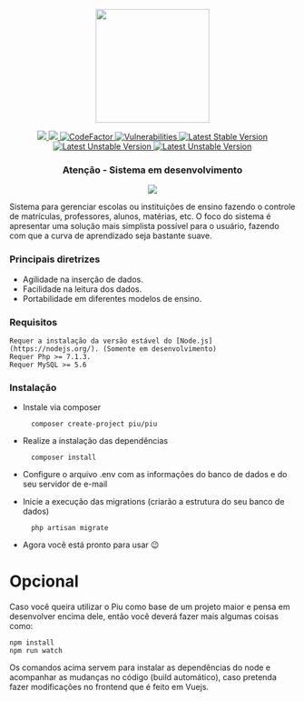 <p align="center">
  <img src="https://github.com/JJS4ntos/Piu/blob/master/piu.svg" height="200"/>
</p>
<p align="center">
    <a href="https://codeclimate.com/github/JJS4ntos/SchoolManager/maintainability">
        <img src="https://api.codeclimate.com/v1/badges/d5755aea0800cbdf5c96/maintainability" />
    </a>
    <a href="https://travis-ci.org/JJS4ntos/Piu">
        <img src="https://travis-ci.org/JJS4ntos/Piu.svg?branch=master">
    </a>
    <a href="https://www.codefactor.io/repository/github/jjs4ntos/piu">
        <img src="https://www.codefactor.io/repository/github/jjs4ntos/piu/badge" alt="CodeFactor" />
    </a> 
    <a href="https://snyk.io/test/github/JJS4ntos/Piu/badge.svg?targetFile=package.json">
        <img src="https://snyk.io/test/github/JJS4ntos/Piu/badge.svg?targetFile=package.json" alt="Vulnerabilities" />
    </a>
    <a href="https://packagist.org/packages/piu/piu">
        <img src="https://poser.pugx.org/piu/piu/version" alt="Latest Stable Version">
    </a>
    <a href="https://packagist.org/packages/piu/piu">
        <img src="https://poser.pugx.org/piu/piu/v/unstable" alt="Latest Unstable Version">
    </a>
    <a href="https://packagist.org/packages/piu/piu/license">
        <img src="https://poser.pugx.org/piu/piu/license" alt="Latest Unstable Version">
    </a>
</p>

<h3 align="center">Atenção - Sistema em desenvolvimento</h3>
<p align="center">
    <img src="https://github.com/JJS4ntos/Piu/blob/master/piu.gif">
</p>

Sistema para gerenciar escolas ou instituições de ensino fazendo o controle de matrículas, professores, alunos, matérias, etc. O foco do sistema é apresentar uma solução mais simplista possível para o usuário, fazendo com que a curva de aprendizado seja bastante suave.

### Principais diretrizes

  - Agilidade na inserção de dados.
  - Facilidade na leitura dos dados.
  - Portabilidade em diferentes modelos de ensino.


### Requisitos

    Requer a instalação da versão estável do [Node.js](https://nodejs.org/). (Somente em desenvolvimento)
    Requer Php >= 7.1.3.
    Requer MySQL >= 5.6

### Instalação

- Instale via composer

        composer create-project piu/piu
    
- Realize a instalação das dependências

        composer install

- Configure o arquivo .env com as informações do banco de dados e do seu servidor de e-mail

- Inicie a execução das migrations (criarão a estrutura do seu banco de dados)

        php artisan migrate
        
- Agora você está pronto para usar :wink:

# Opcional

Caso você queira utilizar o Piu como base de um projeto maior e pensa em desenvolver encima dele, então você deverá fazer mais algumas coisas como:
    
    npm install
    npm run watch

Os comandos acima servem para instalar as dependências do node e acompanhar as mudanças no código (build automático), caso pretenda fazer modificações no frontend que é feito em Vuejs.


